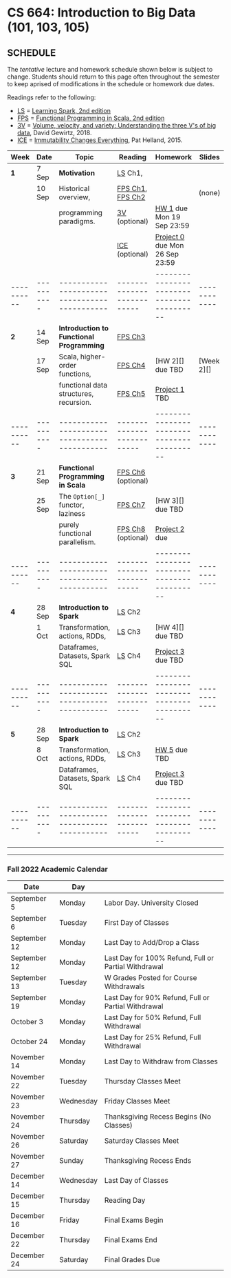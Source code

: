 # CS 664: Introduction to Big Data (101, 103, 105)

## SCHEDULE

The *tentative* lecture and homework schedule shown below is subject to change.  Students should return to this page often throughout the semester to keep aprised of modifications in the schedule or homework due dates.

Readings refer to the following:

+  [LS][] = [Learning Spark, 2nd edition](https://pages.databricks.com/rs/094-YMS-629/images/LearningSpark2.0.pdf)
+  [FPS][] = [Functional Programming in Scala, 2nd edition](https://livebook.manning.com/book/functional-programming-in-scala-second-edition)
+  [3V][] = [Volume, velocity, and variety: Understanding the three V's of big data][], David Gewirtz, 2018.
+  [ICE][] = [Immutability Changes Everything][], Pat Helland, 2015.



| **Week** | **Date** | **Topic**                                  | **Reading**              | **Homework**                             | **Slides** |
|----------|----------|--------------------------------------------|--------------------------|------------------------------------------|------------|
| **1**    | 7 Sep    | **Motivation**                             | [LS][] Ch1,              |                                          |            |
|          | 10 Sep   | Historical overview,                       | [FPS Ch1][], [FPS Ch2][] |                                          | (none)     |
|          |          | programming paradigms.                     | [3V][] (optional)        | [HW 1][] due Mon 19 Sep 23:59            |            |
|          |          |                                            | [ICE][] (optional)       | [Project 0][] due Mon 26 Sep 23:59       |            |
|----------|----------|--------------------------------------------|--------------------------|------------------------------------------|------------|
| **2**    | 14 Sep   | **Introduction to Functional Programming** | [FPS Ch3][]              |                                          |            |
|          | 17 Sep   | Scala, higher-order functions,             | [FPS Ch4][]              | [HW 2][] due TBD                 | [Week 2][] |
|          |          | functional data structures, recursion.     | [FPS Ch5][]              | [Project 1][] TBD              |            |
|----------|----------|--------------------------------------------|--------------------------|------------------------------------------|------------|
| **3**    | 21 Sep   | **Functional Programming in Scala**        | [FPS Ch6][] (optional)   |                                          |            |
|          | 25 Sep   | The `Option[_]` functor, laziness          | [FPS Ch7][]              | [HW 3][] due TBD                   |            |
|          |          | purely functional parallelism.             | [FPS Ch8][] (optional)   | [Project 2][] due       |            |
|----------|----------|--------------------------------------------|--------------------------|------------------------------------------|------------|
| **4**    | 28 Sep   | **Introduction to Spark**                  | [LS][] Ch2               |                                          |            |
|          | 1 Oct    | Transformation, actions, RDDs,             | [LS][] Ch3               | [HW 4][] due TBD                   |            |
|          |          | Dataframes, Datasets, Spark SQL            | [LS][] Ch4               | [Project 3][] due TBD          |            |
|----------|----------|--------------------------------------------|--------------------------|------------------------------------------|------------|
| **5**    | 28 Sep   | **Introduction to Spark**                  | [LS][] Ch2               |                                          |            |
|          | 8 Oct    | Transformation, actions, RDDs,             | [LS][] Ch3               | [HW 5][] due TBD                |            |
|          |          | Dataframes, Datasets, Spark SQL            | [LS][] Ch4               | [Project 3][] due TBD           |            |
|----------|----------|--------------------------------------------|--------------------------|------------------------------------------|------------|


----------------------

### Fall 2022 Academic Calendar

| **Date** | **Day** |   |
|--------|--------|---------------------------------|
| September	5 | Monday | Labor Day. University Closed |
| September	6 | Tuesday | First Day of Classes |
| September	12 | Monday | Last Day to Add/Drop a Class |
| September	12 | Monday | Last Day for 100% Refund, Full or Partial Withdrawal |
| September	13 | Tuesday | W Grades Posted for Course Withdrawals |
| September	19 | Monday | Last Day for 90% Refund, Full or Partial Withdrawal |
| October	3 | Monday | Last Day for 50% Refund, Full Withdrawal |
| October	24 | Monday | Last Day for 25% Refund, Full Withdrawal |
| November	14 | Monday | Last Day to Withdraw from Classes  |
| November	22 | Tuesday | Thursday Classes Meet |
| November	23 | Wednesday | Friday Classes Meet |
| November	24 | Thursday | Thanksgiving Recess Begins (No Classes) |
| November	26 | Saturday | Saturday Classes Meet |
| November	27 | Sunday | Thanksgiving Recess Ends |
| December	14 | Wednesday | Last Day of Classes |
| December	15 | Thursday | Reading Day |
| December	16 | Friday | Final Exams Begin |
| December	22 | Thursday | Final Exams End |
| December	24 | Saturday | Final Grades Due |




[3V]: https://www.zdnet.com/article/volume-velocity-and-variety-understanding-the-three-vs-of-big-data/
[final exams]: https://www5.njit.edu/registrar/exams/finalexams.php

[FPS]: https://livebook.manning.com/book/functional-programming-in-scala-second-edition/
[FPS Ch1]: https://livebook.manning.com/book/functional-programming-in-scala-second-edition/chapter-1/v-6/
[FPS Ch2]: https://livebook.manning.com/book/functional-programming-in-scala-second-edition/chapter-2/v-6/
[FPS Ch3]: https://livebook.manning.com/book/functional-programming-in-scala-second-edition/chapter-3/v-6/
[FPS Ch4]: https://livebook.manning.com/book/functional-programming-in-scala-second-edition/chapter-4/v-6/
[FPS Ch5]: https://livebook.manning.com/book/functional-programming-in-scala-second-edition/chapter-5/v-6/

[FPS Ch6]: https://livebook.manning.com/book/functional-programming-in-scala-second-edition/chapter-6/v-6/
[FPS Ch7]: https://livebook.manning.com/book/functional-programming-in-scala-second-edition/chapter-7/v-6/
[FPS Ch8]: https://livebook.manning.com/book/functional-programming-in-scala-second-edition/chapter-8/v-6/


<!-- HW LINKS -->
[Gradescope]: https://www.gradescope.com/courses/441050

[HW 1]: https://www.gradescope.com/
<!-- [HW 2]: https://www.gradescope.com/courses/441050 -->
<!-- [HW 3]: https://www.gradescope.com/courses/441050 -->
<!-- [HW 4]: https://www.gradescope.com/courses/441050 -->
<!-- [HW 5]: https://www.gradescope.com/courses/441050 -->
<!-- [HW 6]: https://www.gradescope.com/courses/441050 -->
<!-- [HW 7]: https://www.gradescope.com/courses/441050 -->
<!-- [HW 8]: https://www.gradescope.com/courses/441050 -->
<!-- [HW 9]: https://www.gradescope.com/courses/441050 -->
<!-- [HW 10]: https://www.gradescope.com/courses/441050 -->
<!-- [HW 11]: https://www.gradescope.com/courses/441050 -->

<!-- [HW 2]: https://github.com/williamdemeo/cs644-fall2022/blob/master/lecture/dne.md -->
<!-- [HW 3]: https://github.com/williamdemeo/cs644-fall2022/blob/master/lecture/dne.md -->
<!-- [HW 4]: https://github.com/williamdemeo/cs644-fall2022/blob/master/lecture/dne.md -->
[HW 5]: https://github.com/williamdemeo/cs644-fall2022/blob/master/lecture/dne.md
[HW 6]: https://github.com/williamdemeo/cs644-fall2022/blob/master/lecture/dne.md
[HW 7]: https://github.com/williamdemeo/cs644-fall2022/blob/master/lecture/dne.md
[HW 8]: https://github.com/williamdemeo/cs644-fall2022/blob/master/lecture/dne.md
[HW 9]: https://github.com/williamdemeo/cs644-fall2022/blob/master/lecture/dne.md
[HW 10]: https://github.com/williamdemeo/cs644-fall2022/blob/master/lecture/dne.md
[HW 11]: https://github.com/williamdemeo/cs644-fall2022/blob/master/lecture/dne.md


[ICE]: https://www.cidrdb.org/cidr2015/Papers/CIDR15_Paper16.pdf
[Immutability Changes Everything]: https://www.cidrdb.org/cidr2015/Papers/CIDR15_Paper16.pdf

[KUPF]: https://goo.gl/maps/GjhP3cjrMAJSzVFt5
[KUPF 202]: https://goo.gl/maps/GjhP3cjrMAJSzVFt5

[LS]: https://pages.databricks.com/rs/094-YMS-629/images/LearningSpark2.0.pdf


<!-- Project LINKS -->
[Project 0]: https://github.com/williamdemeo/cs644-fall2022/tree/master/projects/Project0
[Project 1]: https://github.com/williamdemeo/cs644-fall2022/tree/master/projects/Project1
[Project 2]: https://github.com/williamdemeo/cs644-fall2022/tree/master/projects/Project2
[Project 3]: https://github.com/williamdemeo/cs644-fall2022/tree/master/projects/Project3
[Project 4]: https://github.com/williamdemeo/cs644-fall2022/tree/master/projects/Project4

[Volume, velocity, and variety: Understanding the three V's of big data]: https://www.zdnet.com/article/volume-velocity-and-variety-understanding-the-three-vs-of-big-data/

[Getting Started with Apache Spark]: https://docs.databricks.com/getting-started/spark/quick-start.html
[Getting Started with Azure (with Databricks)]: https://docs.microsoft.com/en-us/training/modules/get-started-azure-databricks/5-exercise
[Azure ML exercises]: https://microsoftlearning.github.io/dp-090-databricks-ml/
